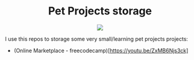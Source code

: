 <h1 align="center">
    Pet Projects storage
</h1>

<div align="center">
    <image src="nothing.gif">
</div>

I use this repos to storage some very small/learning pet projects projects:

- (Online Marketplace - freecodecamp)[https://youtu.be/ZxMB6Njs3ck]
